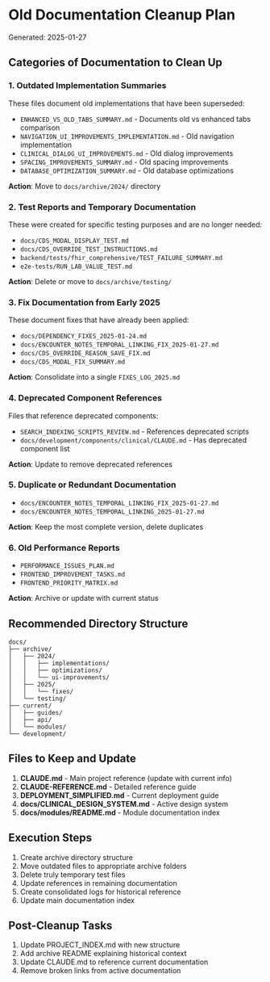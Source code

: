 # Old Documentation Cleanup Plan
Generated: 2025-01-27

## Categories of Documentation to Clean Up

### 1. Outdated Implementation Summaries
These files document old implementations that have been superseded:

- `ENHANCED_VS_OLD_TABS_SUMMARY.md` - Documents old vs enhanced tabs comparison
- `NAVIGATION_UI_IMPROVEMENTS_IMPLEMENTATION.md` - Old navigation implementation
- `CLINICAL_DIALOG_UI_IMPROVEMENTS.md` - Old dialog improvements
- `SPACING_IMPROVEMENTS_SUMMARY.md` - Old spacing improvements
- `DATABASE_OPTIMIZATION_SUMMARY.md` - Old database optimizations

**Action**: Move to `docs/archive/2024/` directory

### 2. Test Reports and Temporary Documentation
These were created for specific testing purposes and are no longer needed:

- `docs/CDS_MODAL_DISPLAY_TEST.md`
- `docs/CDS_OVERRIDE_TEST_INSTRUCTIONS.md`
- `backend/tests/fhir_comprehensive/TEST_FAILURE_SUMMARY.md`
- `e2e-tests/RUN_LAB_VALUE_TEST.md`

**Action**: Delete or move to `docs/archive/testing/`

### 3. Fix Documentation from Early 2025
These document fixes that have already been applied:

- `docs/DEPENDENCY_FIXES_2025-01-24.md`
- `docs/ENCOUNTER_NOTES_TEMPORAL_LINKING_FIX_2025-01-27.md`
- `docs/CDS_OVERRIDE_REASON_SAVE_FIX.md`
- `docs/CDS_MODAL_FIX_SUMMARY.md`

**Action**: Consolidate into a single `FIXES_LOG_2025.md`

### 4. Deprecated Component References
Files that reference deprecated components:

- `SEARCH_INDEXING_SCRIPTS_REVIEW.md` - References deprecated scripts
- `docs/development/components/clinical/CLAUDE.md` - Has deprecated component list

**Action**: Update to remove deprecated references

### 5. Duplicate or Redundant Documentation
- `docs/ENCOUNTER_NOTES_TEMPORAL_LINKING_FIX_2025-01-27.md`
- `docs/ENCOUNTER_NOTES_TEMPORAL_LINKING_2025-01-27.md`

**Action**: Keep the most complete version, delete duplicates

### 6. Old Performance Reports
- `PERFORMANCE_ISSUES_PLAN.md`
- `FRONTEND_IMPROVEMENT_TASKS.md`
- `FRONTEND_PRIORITY_MATRIX.md`

**Action**: Archive or update with current status

## Recommended Directory Structure

```
docs/
├── archive/
│   ├── 2024/
│   │   ├── implementations/
│   │   ├── optimizations/
│   │   └── ui-improvements/
│   ├── 2025/
│   │   └── fixes/
│   └── testing/
├── current/
│   ├── guides/
│   ├── api/
│   └── modules/
└── development/
```

## Files to Keep and Update

1. **CLAUDE.md** - Main project reference (update with current info)
2. **CLAUDE-REFERENCE.md** - Detailed reference guide
3. **DEPLOYMENT_SIMPLIFIED.md** - Current deployment guide
4. **docs/CLINICAL_DESIGN_SYSTEM.md** - Active design system
5. **docs/modules/README.md** - Module documentation index

## Execution Steps

1. Create archive directory structure
2. Move outdated files to appropriate archive folders
3. Delete truly temporary test files
4. Update references in remaining documentation
5. Create consolidated logs for historical reference
6. Update main documentation index

## Post-Cleanup Tasks

1. Update PROJECT_INDEX.md with new structure
2. Add archive README explaining historical context
3. Update CLAUDE.md to reference current documentation
4. Remove broken links from active documentation